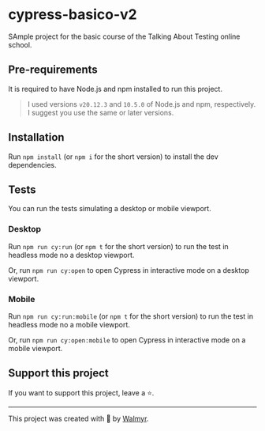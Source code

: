 # cypress-basico-v2

SAmple project for the basic course of the Talking About Testing online school.

## Pre-requirements

It is required to have Node.js and npm installed to run this project.

> I used versions `v20.12.3` and `10.5.0` of Node.js and npm, respectively. I suggest you use the same or later versions.

## Installation

Run `npm install` (or `npm i` for the short version) to install the dev dependencies.

## Tests

You can run the tests simulating a desktop or mobile viewport.

### Desktop

Run `npm run cy:run` (or `npm t` for the short version) to run the test in headless mode no a desktop viewport.

Or, run `npm run cy:open` to open Cypress in interactive mode on a desktop viewport.

### Mobile

Run `npm run cy:run:mobile` (or `npm t` for the short version) to run the test in headless mode no a mobile viewport.

Or, run `npm run cy:open:mobile` to open Cypress in interactive mode on a mobile viewport.

## Support this project

If you want to support this project, leave a ⭐.

___

This project was created with 💚 by [Walmyr](https://walmyr.dev).